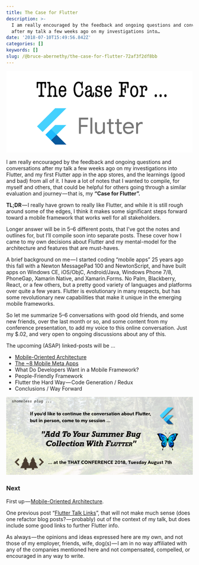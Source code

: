 ```yaml
---
title: The Case for Flutter
description: >-
  I am really encouraged by the feedback and ongoing questions and conversations
  after my talk a few weeks ago on my investigations into…
date: '2018-07-10T15:49:56.842Z'
categories: []
keywords: []
slug: /@bruce-abernethy/the-case-for-flutter-72af3f2df8bb
---
```


![Image](/assets/images/1__s3sUODGF4kYwbMUbgulPPA.png)

I am really encouraged by the feedback and ongoing questions and conversations after my talk a few weeks ago on my investigations into Flutter, and my first Flutter app in the app stores, and the learnings (good and bad) from all of it. I have a lot of notes that I wanted to compile, for myself and others, that could be helpful for others going through a similar evaluation and journey — that is, my **“Case for Flutter”.**

**TL;DR** — I really have grown to really like Flutter, and while it is still rough around some of the edges, I think it makes some significant steps forward toward a mobile framework that works well for all stakeholders.

Longer answer will be in 5–6 different posts, that I’ve got the notes and outlines for, but I’ll compile soon into separate posts. These cover how I came to my own decisions about Flutter and my mental-model for the architecture and features that are must-haves.

A brief background on me — I started coding “mobile apps” 25 years ago this fall with a Newton MessagePad 100 and NewtonScript, and have built apps on Windows CE, iOS/ObjC, Android/Java, Windows Phone 7/8, PhoneGap, Xamarin Native, and Xamarin.Forms. No Palm, Blackberry, React, or a few others, but a pretty good variety of languages and platforms over quite a few years. Flutter is evolutionary in many respects, but has some revolutionary new capabilities that make it unique in the emerging mobile frameworks.

So let me summarize 5–6 conversations with good old friends, and some new friends, over the last month or so, and some content from my conference presentation, to add my voice to this online conversation. Just my $.02, and very open to ongoing discussions about any of this.

The upcoming (ASAP) linked-posts will be …

*   [Mobile-Oriented Architecture](https://medium.com/@bruce.abernethy/the-case-for-flutter-mobile-oriented-architecture-adbafa8a18f1)
*   [The ~8 Mobile Meta Apps](https://medium.com/@bruce.abernethy/this-is-the-third-post-in-a-series-on-the-case-for-flutter-1ab6849a8802)
*   What Do Developers Want in a Mobile Framework?
*   People-Friendly Framework
*   Flutter the Hard Way — Code Generation / Redux
*   Conclusions / Way Forward

![Image](/assets/images/1__y84HNreVJc0YVCpWQbPE7w.png)

### Next

First up — [Mobile-Oriented Architecture](https://medium.com/@bruce.abernethy/the-case-for-flutter-mobile-oriented-architecture-adbafa8a18f1).

One previous post “[Flutter Talk Links](http://www.bruceabernethy.com/2018/06/flutter-talk-links-2/ "Flutter Talk Links (v0.2)")”, that will not make much sense (does one refactor blog posts? — probably) out of the context of my talk, but does include some good links to further Flutter info.

As always — the opinions and ideas expressed here are my own, and not those of my employer, friends, wife, dog(s) — I am in no way affiliated with any of the companies mentioned here and not compensated, compelled, or encouraged in any way to write.